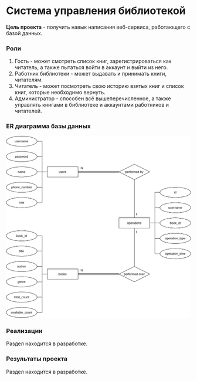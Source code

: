 # Система управления библиотекой

**Цель проекта** - получить навык написания веб-сервиса, работающего с базой данных.

### Роли

1. Гость - может смотреть список книг, зарегистрироваться как читатель, а также пытаться войти в аккаунт и выйти из него.
2. Работник библиотеки - может выдавать и принимать книги, читателям.
3. Читатель - может посмотреть свою историю взятых книг и список книг, которые необходимо вернуть.
4. Администратор - способен всё вышеперечисленное, а также управлять книгами в библиотеке и аккаунтами работников и читателей.

### ER диаграмма базы данных

![](img/er.svg)

### Реализации

Раздел находится в разработке.

### Результаты проекта

Раздел находится в разработке.